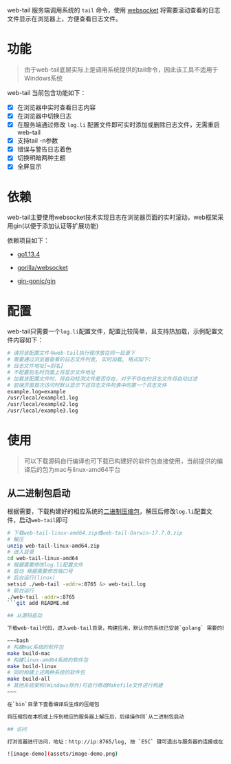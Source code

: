 web-tail 服务端调用系统的 `tail` 命令，使用 [websocket](https://github.com/gorilla/websocket) 将需要滚动查看的日志文件显示在浏览器上，方便查看日志文件。

# 功能

> 由于web-tail底层实际上是调用系统提供的tail命令，因此该工具不适用于Windows系统

web-tail 当前包含功能如下：

- [x] 在浏览器中实时查看日志内容
- [x] 在浏览器中切换日志
- [x] 在服务端通过修改 `log.li` 配置文件即可实时添加或删除日志文件，无需重启web-tail
- [x] 支持tail -n参数
- [x] 错误与警告日志着色
- [x] 切换明暗两种主题
- [x] 全屏显示

# 依赖

web-tail主要使用websocket技术实现日志在浏览器页面的实时滚动，web框架采用gin(以便于添加认证等扩展功能)

依赖项目如下：

- [go1.13.4](https://golang.org/dl/)

- [gorilla/websocket](https://github.com/gorilla/websocket)
- [gin-gonic/gin](https://github.com/gin-gonic/gin)

# 配置

web-tail只需要一个`log.li`配置文件，配置比较简单，且支持热加载，示例配置文件内容如下：

~~~bash
# 请将该配置文件与web-tail执行程序放在同一目录下
# 需要通过浏览器查看的日志文件列表, 实时加载, 格式如下:
# 日志文件地址[=别名]
# 不配置别名时页面上将显示文件地址
# 加载该配置文件时，将自动检测文件是否存在，对于不存在的日志文件将自动过滤
# 前端页面首次访问时默认显示下述日志文件列表中的第一个日志文件
example.log=example
/usr/local/example1.log
/usr/local/example2.log
/usr/local/example3.log
~~~

# 使用

> 可以下载源码自行编译也可下载已构建好的软件包直接使用，当前提供的编译后的包为mac与linux-amd64平台

## 从二进制包启动

根据需要，下载构建好的相应系统的[二进制压缩包](https://github.com/plholx/web-tail/releases)，解压后修改`log.li`配置文件，启动`web-tail`即可

```bash
# 下载web-tail-linux-amd64.zip或web-tail-Darwin-17.7.0.zip
# 解压
unzip web-tail-linux-amd64.zip
# 进入目录
cd web-tail-linux-amd64
# 根据需要修改log.li配置文件
# 启动 根据需要修改端口号
# 后台运行(linux)
setsid ./web-tail -addr=:8765 &> web-tail.log
# 前台运行
./web-tail -addr=:8765
```git add README.md

## 从源码启动

下载web-tail代码，进入web-tail目录，构建应用，默认你的系统已安装`golang` 需要的环境

~~~bash
# 构建mac系统的软件包
make build-mac
# 构建linux-amd64系统的软件包
make build-linux
# 同时构建上述两种系统的软件包
make build-all
# 其他系统架构(Windows除外)可自行修改Makefile文件进行构建
~~~

在`bin`目录下查看编译后生成的压缩包

将压缩包在本机或上传到相应的服务器上解压后，后续操作同`从二进制包启动

## 访问

打浏览器进行访问，地址：http://ip:8765/log, 按 `ESC` 键可退出与服务器的连接或在页面右下角切换不同的日志进行查看:

![image-demo](assets/image-demo.png)